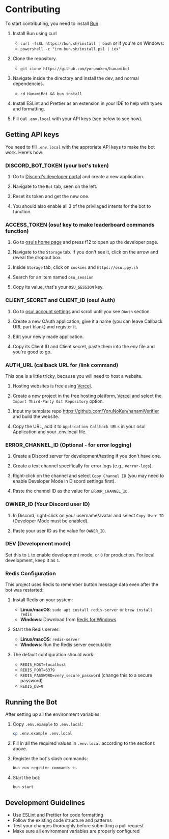 # Contributing

To start contributing, you need to install [Bun](https://bun.sh/)

1. Install Bun using curl
    - `curl -fsSL https://bun.sh/install | bash`
      or if you're on Windows:
    - `powershell -c "irm bun.sh/install.ps1 | iex"`

2. Clone the repository.
    - `git clone https://github.com/yorunoken/hanamibot`

3. Navigate inside the directory and install the dev, and normal dependencies.
    - `cd HanamiBot && bun install`

4. Install ESLint and Prettier as an extension in your IDE to help with types and formatting.

5. Fill out `.env.local` with your API keys (see below to see how).

## Getting API keys

You need to fill `.env.local` with the approriate API keys to make the bot work. Here's how:

### DISCORD_BOT_TOKEN (your bot's token)

1. Go to [Discord's developer portal](https://discord.com/developers/applications) and create a new application.

2. Navigate to the `Bot` tab, seen on the left.

3. Reset its token and get the new one.

4. You should also enable all 3 of the privilaged intents for the bot to function.

### ACCESS_TOKEN (osu! key to make leaderboard commands function)

1. Go to [osu!s home page](https://osu.ppy.sh/home) and press f12 to open up the developer page.

2. Navigate to the `Storage` tab. If you don't see it, click on the arrow and reveal the dropout box.

3. Inside `Storage` tab, click on `cookies` and `https://osu.ppy.sh`

4. Search for an item named `osu_session`

5. Copy its value, that's your `OSU_SESSION` key.

### CLIENT_SECRET and CLIENT_ID (osu! Auth)

1. Go to [osu! account settings](https://osu.ppy.sh/home/account/edit) and scroll until you see `OAuth` section.

2. Create a new OAuth application, give it a name (you can leave Callback URL part blank) and register it.

3. Edit your newly made application.

4. Copy its Client ID and Client secret, paste them into the env file and you're good to go.

### AUTH_URL (callback URL for /link command)

This one is a little tricky, because you will need to host a website.

1. Hosting websites is free using [Vercel](https://vercel.com).

2. Create a new project in the free hosting platform, [Vercel](https://vercel.com) and select the `Import Third-Party Git Repository` option.

3. Input my template repo <https://github.com/YoruNoKen/hanamiVerifier> and build the website.

4. Copy the URL, add it to `Application Callback URLs` in your osu! Application and your .env.local file.

### ERROR_CHANNEL_ID (Optional - for error logging)

1. Create a Discord server for development/testing if you don't have one.

2. Create a text channel specifically for error logs (e.g., `#error-logs`).

3. Right-click on the channel and select `Copy Channel ID` (you may need to enable Developer Mode in Discord settings first).

4. Paste the channel ID as the value for `ERROR_CHANNEL_ID`.

### OWNER_ID (Your Discord user ID)

1. In Discord, right-click on your username/avatar and select `Copy User ID` (Developer Mode must be enabled).

2. Paste your user ID as the value for `OWNER_ID`.

### DEV (Development mode)

Set this to `1` to enable development mode, or `0` for production. For local development, keep it as `1`.

### Redis Configuration

This project uses Redis to remember button message data even after the bot was restarted:

1. Install Redis on your system:
    - **Linux/macOS**: `sudo apt install redis-server` or `brew install redis`
    - **Windows**: Download from [Redis for Windows](https://github.com/microsoftarchive/redis/releases)

2. Start the Redis server:
    - **Linux/macOS**: `redis-server`
    - **Windows**: Run the Redis server executable

3. The default configuration should work:
    - `REDIS_HOST=localhost`
    - `REDIS_PORT=6379`
    - `REDIS_PASSWORD=very_secure_password` (change this to a secure password)
    - `REDIS_DB=0`

## Running the Bot

After setting up all the environment variables:

1. Copy `.env.example` to `.env.local`:

    ```bash
    cp .env.example .env.local
    ```

2. Fill in all the required values in `.env.local` according to the sections above.

3. Register the bot's slash commands:

    ```bash
    bun run register-commands.ts
    ```

4. Start the bot:
    ```bash
    bun start
    ```

## Development Guidelines

- Use ESLint and Prettier for code formatting
- Follow the existing code structure and patterns
- Test your changes thoroughly before submitting a pull request
- Make sure all environment variables are properly configured
